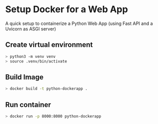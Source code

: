 # Setup Docker for a Web App
A quick setup to containerize a Python Web App (using Fast API and a Uvicorn as ASGI server)

## Create virtual environment



```bash
> python3 -m venv venv
> source .venv/bin/activate
```





## Build Image

```bash
> docker build -t python-dockerapp .
```

## Run container

```bash
> docker run -p 8000:8000 python-dockerapp
```
